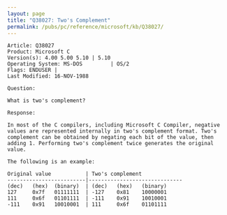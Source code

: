 ```yaml
---
layout: page
title: "Q38027: Two's Complement"
permalink: /pubs/pc/reference/microsoft/kb/Q38027/
---
```


	Article: Q38027
	Product: Microsoft C
	Version(s): 4.00 5.00 5.10 | 5.10
	Operating System: MS-DOS         | OS/2
	Flags: ENDUSER |
	Last Modified: 16-NOV-1988
	
	Question:
	
	What is two's complement?
	
	Response:
	
	In most of the C compilers, including Microsoft C Compiler, negative
	values are represented internally in two's complement format. Two's
	complement can be obtained by negating each bit of the value, then
	adding 1. Performing two's complement twice generates the original
	value.
	
	The following is an example:
	
	Original value           | Two's complement
	-------------------------|------------------------------
	(dec)   (hex)  (binary)  | (dec)   (hex)   (binary)
	127     0x7f   01111111  | -127    0x81    10000001
	111     0x6f   01101111  | -111    0x91    10010001
	-111    0x91   10010001  | 111     0x6f    01101111
